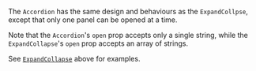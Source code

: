 The `Accordion` has the same design and behaviours as the `ExpandCollpse`, except that only one panel can be opened at
a time.

Note that the `Accordion`'s `open` prop accepts only a single string, while the `ExpandCollapse`'s `open` prop accepts an
array of strings.

See [`ExpandCollapse`](#expandcollapse) above for examples. 

